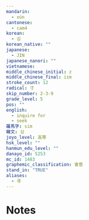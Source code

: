 ```yaml
---
mandarin:
  - xún
cantonese:
  - cam4
korean:
  - 심
korean_native: ""
japanese:
  - JIN
japanese_nanori: ""
vietnamese:
middle_chinese_initial: z
middle_chinese_final: iɪm
stroke_count: 12
radical: 寸
skip_number: 2-3-9
grade_level: 5
pos: ""
english:
  - inquire for
  - seek
羅馬字: sim
韓文: 심
joyo_level: 高等
hsk_level: ""
hanmun_edu_level: ""
danayo_id: 5253
mc_id: 1483
graphemic_classification: 會意
stand_in: "TRUE"
aliases:
  - 寻
---
```


# Notes
